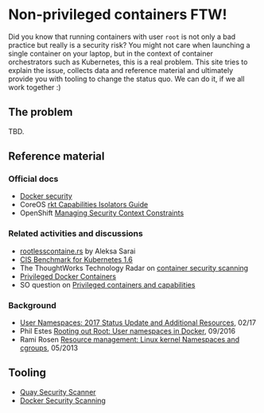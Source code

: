 # Non-privileged containers FTW!

Did you know that running containers with user `root` is not only a bad practice but really is a security risk?
You might not care when launching a single container on your laptop, but in the context of container orchestrators such as Kubernetes, this is a real problem. This site tries to explain the issue, collects data and reference material and ultimately provide you with tooling to change the status quo. We can do it, if we all work together :)

## The problem

TBD.

## Reference material

### Official docs

- [Docker security](https://docs.docker.com/engine/security/security/#linux-kernel-capabilities)
- CoreOS [rkt Capabilities Isolators Guide](https://coreos.com/rkt/docs/latest/capabilities-guide.html)
- OpenShift [Managing Security Context Constraints](https://docs.openshift.org/latest/admin_guide/manage_scc.html)

### Related activities and discussions

- [rootlesscontaine.rs](https://rootlesscontaine.rs/) by Aleksa Sarai
- [CIS Benchmark for Kubernetes 1.6](http://blog.aquasec.com/cis-benchmark-for-kubernetes-security)
- The ThoughtWorks Technology Radar on [container security scanning](https://www.thoughtworks.com/radar/techniques/container-security-scanning)
- [Privileged Docker Containers](http://obrown.io/2016/02/15/privileged-containers.html)
- SO question on [Privileged containers and capabilities](https://stackoverflow.com/questions/36425230/privileged-containers-and-capabilities)

### Background

- [User Namespaces: 2017 Status Update and Additional Resources](https://integratedcode.us/2017/02/24/user-namespaces-2017-status-update-and-additional-resources/), 02/17
- Phil Estes [Rooting out Root: User namespaces in Docker](https://events.linuxfoundation.org/sites/events/files/slides/User%20Namespaces%20-%20ContainerCon%202015%20-%2016-9-final_0.pdf), 09/2016
- Rami Rosen [Resource management: Linux kernel Namespaces and cgroups](http://www.haifux.org/lectures/299/netLec7.pdf), 05/2013

## Tooling

- [Quay Security Scanner](https://coreos.com/quay-enterprise/docs/latest/security-scanning.html)
- [Docker Security Scanning](https://docs.docker.com/docker-cloud/builds/image-scan/)
